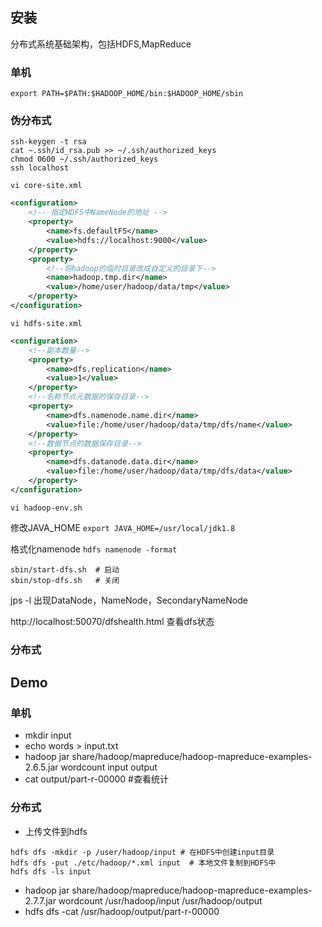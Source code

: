 ## 安装

分布式系统基础架构，包括HDFS,MapReduce

### 单机

`export PATH=$PATH:$HADOOP_HOME/bin:$HADOOP_HOME/sbin`

### 伪分布式

```shell
ssh-keygen -t rsa
cat ~.ssh/id_rsa.pub >> ~/.ssh/authorized_keys
chmod 0600 ~/.ssh/authorized_keys
ssh localhost
```

`vi core-site.xml`

```xml
<configuration>
    <!-- 指定HDFS中NameNode的地址 -->
    <property>
        <name>fs.defaultFS</name>
        <value>hdfs://localhost:9000</value>
    </property>
    <property>
        <!--将hadoop的临时目录改成自定义的目录下-->
        <name>hadoop.tmp.dir</name>
        <value>/home/user/hadoop/data/tmp</value>
    </property>
</configuration>
```
`vi hdfs-site.xml`

```xml
<configuration>
    <!--副本数量-->
    <property>
        <name>dfs.replication</name>
        <value>1</value>
    </property>
    <!--名称节点元数据的保存目录-->
    <property>
        <name>dfs.namenode.name.dir</name>
        <value>file:/home/user/hadoop/data/tmp/dfs/name</value>
    </property>
    <!--数据节点的数据保存目录-->
    <property>
        <name>dfs.datanode.data.dir</name>
        <value>file:/home/user/hadoop/data/tmp/dfs/data</value>
    </property>
</configuration>
```

`vi hadoop-env.sh`

修改JAVA_HOME `export JAVA_HOME=/usr/local/jdk1.8`

格式化namenode `hdfs namenode -format`

```shell
sbin/start-dfs.sh  # 启动
sbin/stop-dfs.sh   # 关闭
```

jps -l 出现DataNode，NameNode，SecondaryNameNode

http://localhost:50070/dfshealth.html   查看dfs状态

### 分布式

## Demo

### 单机

- mkdir input
- echo words > input.txt
- hadoop jar share/hadoop/mapreduce/hadoop-mapreduce-examples-2.6.5.jar wordcount input output
- cat output/part-r-00000 #查看统计

### 分布式

- 上传文件到hdfs

```shell
hdfs dfs -mkdir -p /user/hadoop/input # 在HDFS中创建input目录
hdfs dfs -put ./etc/hadoop/*.xml input  # 本地文件复制到HDFS中
hdfs dfs -ls input
```

- hadoop jar share/hadoop/mapreduce/hadoop-mapreduce-examples-2.7.7.jar wordcount  /usr/hadoop/input  /usr/hadoop/output
- hdfs dfs -cat /usr/hadoop/output/part-r-00000